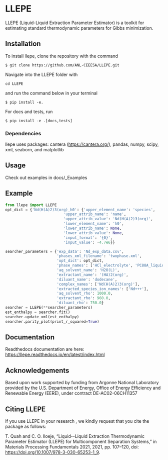 # LLEPE
LLEPE (Liquid-Liquid Extraction Parameter Estimator) is a toolkit for estimating standard thermodynamic parameters for Gibbs minimization.



## Installation

To install llepe, clone the repository with the command

```
$ git clone https://github.com/ANL-CEEESA/LLEPE.git
```

Navigate into the LLEPE folder with 
```
cd LLEPE
```
and run the command below in your terminal
```
$ pip install -e.
```
For docs and tests, run
```
$ pip install -e .[docs,tests]
```
### Dependencies
llepe uses packages: cantera (https://cantera.org/), pandas, numpy, scipy, xml, seaborn, and matplotlib

## Usage
Check out examples in docs/_Examples
## Example 
```python
from llepe import LLEPE
opt_dict = {'Nd(H(A)2)3(org)_h0': {'upper_element_name': 'species',
						  'upper_attrib_name': 'name',
						  'upper_attrib_value': 'Nd(H(A)2)3(org)',
						  'lower_element_name': 'h0',
						  'lower_attrib_name': None,
						  'lower_attrib_value': None,
						  'input_format': '{0}',
						  'input_value': -4.7e6}}

searcher_parameters = {'exp_data': 'Nd_exp_data.csv',
					   'phases_xml_filename': 'twophase.xml',
					   'opt_dict': opt_dict,
					   'phase_names': ['HCl_electrolyte', 'PC88A_liquid'],
					   'aq_solvent_name': 'H2O(L)',
					   'extractant_name': '(HA)2(org)',
					   'diluant_name': 'dodecane',
					   'complex_names': ['Nd(H(A)2)3(org)'],
					   'extracted_species_ion_names': ['Nd+++'],
					   'aq_solvent_rho': 1000.0,
					   'extractant_rho': 960.0,
					   'diluant_rho': 750.0}
searcher = LLEPE(**searcher_parameters)
est_enthalpy = searcher.fit()
searcher.update_xml(est_enthalpy)
searcher.parity_plot(print_r_squared=True)
```
## Documentation
Readthedocs documentation are here: https://llepe.readthedocs.io/en/latest/index.html

## Acknowledgements
Based upon work supported by funding from Argonne National Laboratory provided by the U.S. Department of Energy, Office of Energy Efficiency and Renewable Energy (EERE), under contract DE-AC02-06CH11357

## Citing LLEPE
If you use LLEPE in your research , we kindly request that you cite the package as follows:

T. Quah and C. O. Iloeje, “Liquid--Liquid Extraction Thermodynamic Parameter Estimator (LLEPE) for Multicomponent Separation Systems,” in Materials Processing Fundamentals 2021, 2021, pp. 107–120, doi: https://doi.org/10.1007/978-3-030-65253-1_9.
